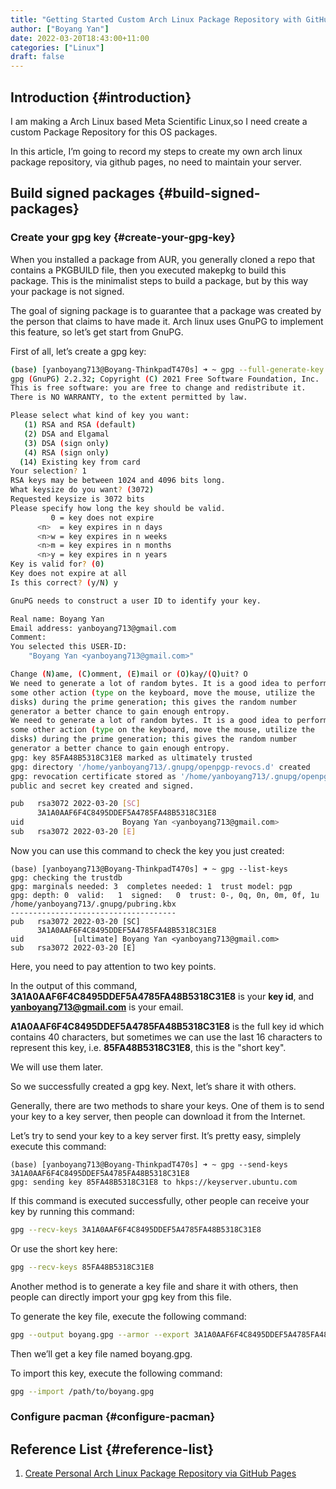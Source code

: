 ```yaml
---
title: "Getting Started Custom Arch Linux Package Repository with GitHub"
author: ["Boyang Yan"]
date: 2022-03-20T18:43:00+11:00
categories: ["Linux"]
draft: false
---
```


## Introduction {#introduction}

I am making a Arch Linux based Meta Scientific Linux,so I need create a custom Package Repository for this OS packages.

In this article, I’m going to record my steps to create my own arch linux package repository, via github pages, no need to maintain your server.


## Build signed packages {#build-signed-packages}


### Create your gpg key {#create-your-gpg-key}

When you installed a package from AUR, you generally cloned a repo that contains a PKGBUILD file, then you executed makepkg to build this package. This is the minimalist steps to build a package, but by this way your package is not signed.

The goal of signing package is to guarantee that a package was created by the person that claims to have made it. Arch linux uses GnuPG to implement this feature, so let’s get start from GnuPG.

First of all, let’s create a gpg key:

```bash
(base) [yanboyang713@Boyang-ThinkpadT470s] ➜ ~ gpg --full-generate-key
gpg (GnuPG) 2.2.32; Copyright (C) 2021 Free Software Foundation, Inc.
This is free software: you are free to change and redistribute it.
There is NO WARRANTY, to the extent permitted by law.

Please select what kind of key you want:
   (1) RSA and RSA (default)
   (2) DSA and Elgamal
   (3) DSA (sign only)
   (4) RSA (sign only)
  (14) Existing key from card
Your selection? 1
RSA keys may be between 1024 and 4096 bits long.
What keysize do you want? (3072)
Requested keysize is 3072 bits
Please specify how long the key should be valid.
         0 = key does not expire
      <n>  = key expires in n days
      <n>w = key expires in n weeks
      <n>m = key expires in n months
      <n>y = key expires in n years
Key is valid for? (0)
Key does not expire at all
Is this correct? (y/N) y

GnuPG needs to construct a user ID to identify your key.

Real name: Boyang Yan
Email address: yanboyang713@gmail.com
Comment:
You selected this USER-ID:
    "Boyang Yan <yanboyang713@gmail.com>"

Change (N)ame, (C)omment, (E)mail or (O)kay/(Q)uit? O
We need to generate a lot of random bytes. It is a good idea to perform
some other action (type on the keyboard, move the mouse, utilize the
disks) during the prime generation; this gives the random number
generator a better chance to gain enough entropy.
We need to generate a lot of random bytes. It is a good idea to perform
some other action (type on the keyboard, move the mouse, utilize the
disks) during the prime generation; this gives the random number
generator a better chance to gain enough entropy.
gpg: key 85FA48B5318C31E8 marked as ultimately trusted
gpg: directory '/home/yanboyang713/.gnupg/openpgp-revocs.d' created
gpg: revocation certificate stored as '/home/yanboyang713/.gnupg/openpgp-revocs.d/3A1A0AAF6F4C8495DDEF5A4785FA48B5318C31E8.rev'
public and secret key created and signed.

pub   rsa3072 2022-03-20 [SC]
      3A1A0AAF6F4C8495DDEF5A4785FA48B5318C31E8
uid                      Boyang Yan <yanboyang713@gmail.com>
sub   rsa3072 2022-03-20 [E]
```

Now you can use this command to check the key you just created:

```console
(base) [yanboyang713@Boyang-ThinkpadT470s] ➜ ~ gpg --list-keys
gpg: checking the trustdb
gpg: marginals needed: 3  completes needed: 1  trust model: pgp
gpg: depth: 0  valid:   1  signed:   0  trust: 0-, 0q, 0n, 0m, 0f, 1u
/home/yanboyang713/.gnupg/pubring.kbx
-------------------------------------
pub   rsa3072 2022-03-20 [SC]
      3A1A0AAF6F4C8495DDEF5A4785FA48B5318C31E8
uid           [ultimate] Boyang Yan <yanboyang713@gmail.com>
sub   rsa3072 2022-03-20 [E]
```

Here, you need to pay attention to two key points.

In the output of this command, **3A1A0AAF6F4C8495DDEF5A4785FA48B5318C31E8** is your **key id**, and **yanboyang713@gmail.com** is your email.

**A1A0AAF6F4C8495DDEF5A4785FA48B5318C31E8** is the full key id which contains 40 characters, but sometimes we can use the last 16 characters to represent this key, i.e. **85FA48B5318C31E8**, this is the "short key".

We will use them later.

So we successfully created a gpg key. Next, let’s share it with others.

Generally, there are two methods to share your keys. One of them is to send your key to a key server, then people can download it from the Internet.

Let’s try to send your key to a key server first. It’s pretty easy, simplely execute this command:

```console
(base) [yanboyang713@Boyang-ThinkpadT470s] ➜ ~ gpg --send-keys 3A1A0AAF6F4C8495DDEF5A4785FA48B5318C31E8
gpg: sending key 85FA48B5318C31E8 to hkps://keyserver.ubuntu.com
```

If this command is executed successfully, other people can receive your key by running this command:

```bash
gpg --recv-keys 3A1A0AAF6F4C8495DDEF5A4785FA48B5318C31E8
```

Or use the short key here:

```bash
gpg --recv-keys 85FA48B5318C31E8
```

Another method is to generate a key file and share it with others, then people can directly import your gpg key from this file.

To generate the key file, execute the following command:

```bash
gpg --output boyang.gpg --armor --export 3A1A0AAF6F4C8495DDEF5A4785FA48B5318C31E8
```

Then we’ll get a key file named boyang.gpg.

To import this key, execute the following command:

```bash
gpg --import /path/to/boyang.gpg
```


### Configure pacman {#configure-pacman}


## Reference List {#reference-list}

1.  [Create Personal Arch Linux Package Repository via GitHub Pages](https://www.sainnhe.dev/post/create-personal-arch-linux-package-repository/)
